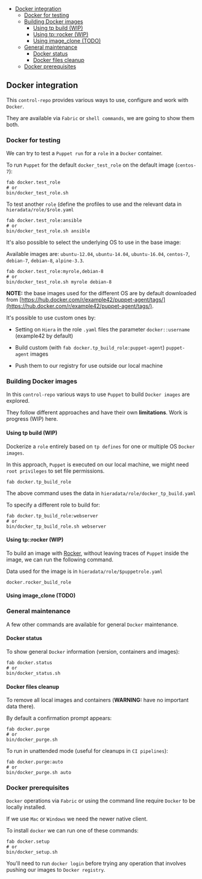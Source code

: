 - [Docker integration](#docker-integration)
    - [Docker for testing](#docker-for-testing)
    - [Building Docker images](#building-docker-images)
        - [Using tp build (WIP)](#using-tp-build-wip)
        - [Using tp::rocker (WIP)](#using-tprocker-wip)
        - [Using image_clone (TODO)](#using-image_clone-todo)
    - [General maintenance](#general-maintenance)
        - [Docker status](#docker-status)
        - [Docker files cleanup](#docker-files-cleanup)
    - [Docker prerequisites](#docker-prerequisites)


## Docker integration

This `control-repo` provides various ways to use, configure and work with `Docker`.

They are available via `Fabric` or `shell commands`, we are going to show them both.

### Docker for testing

We can try to test a `Puppet run` for a `role` in a `Docker` container.

To run `Puppet` for the default ```docker_test_role``` on the default image (```centos-7```):

    fab docker.test_role
    # or
    bin/docker_test_role.sh

To test another `role` (define the profiles to use and the relevant data in ```hieradata/role/$role.yaml```

    fab docker.test_role:ansible
    # or
    bin/docker_test_role.sh ansible

It's also possible to select the underlying OS to use in the base image:

Available images are: `ubuntu-12.04`, `ubuntu-14.04`, `ubuntu-16.04`, `centos-7`, `debian-7`, `debian-8`, `alpine-3.3`.

    fab docker.test_role:myrole,debian-8
    # or
    bin/docker_test_role.sh myrole debian-8


**NOTE:** the base images used for the different OS are by default downloaded from [https://hub.docker.com/r/example42/puppet-agent/tags/](https://hub.docker.com/r/example42/puppet-agent/tags/).

It's possible to use custom ones by:

 - Setting on `Hiera` in the role ```.yaml``` files the parameter ```docker::username``` (example42 by default)

 - Build custom (with ```fab docker.tp_build_role:puppet-agent```) ```puppet-agent``` images

 - Push them to our registry for use outside our local machine


### Building Docker images

In this `control-repo` various ways to use `Puppet` to build `Docker images` are explored.

They follow different approaches and have their own **limitations**. Work is progress (WIP) here.

#### Using tp build (WIP)

Dockerize a `role` entirely based on ```tp defines``` for one or multiple OS `Docker images`.

In this approach, `Puppet` is executed on our local machine, we might need `root privileges` to set file permissions.

    fab docker.tp_build_role

The above command uses the data in ```hieradata/role/docker_tp_build.yaml```


To specify a different role to build for:

    fab docker.tp_build_role:webserver
    # or
    bin/docker_tp_build_role.sh webserver


#### Using tp::rocker (WIP)

To build an image with [Rocker](https://github.com/rocker-org/rocker), without leaving traces of `Puppet` inside the image, we can run the following command.

Data used for the image is in ```hieradata/role/$puppetrole.yaml```

    docker.rocker_build_role

#### Using image_clone (TODO)



### General maintenance

A few other commands are available for general `Docker` maintenance.


#### Docker status

To show general `Docker` information (version, containers and images):

    fab docker.status
    # or
    bin/docker_status.sh

#### Docker files cleanup

To remove all local images and containers (**WARNING:** have no important data there).

By default a confirmation prompt appears:

    fab docker.purge
    # or
    bin/docker_purge.sh

To run in unattended mode (useful for cleanups in `CI pipelines`):

    fab docker.purge:auto
    # or
    bin/docker_purge.sh auto


### Docker prerequisites

`Docker` operations via `Fabric` or using the command line require `Docker` to be locally installed.

If we use `Mac` or `Windows` we need the newer native client.

To install `docker` we can run one of these commands:

    fab docker.setup
    # or
    bin/docker_setup.sh

You'll need to run `docker login` before trying any operation that involves pushing our images to `Docker registry`.

